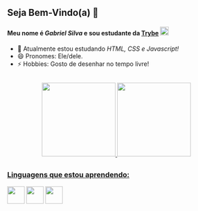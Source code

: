 ## Seja Bem-Vindo(a) 👋

#### Meu nome é _Gabriel Silva_ e sou estudante da <a href="https://www.betrybe.com/">Trybe</a> <img class="marca" width= 20px src= https://cdn-images-1.medium.com/max/1200/1*_8rYOyJj9qiQsmeoVk3Gfg.png>

- 🌱 Atualmente estou estudando _HTML, CSS e Javascript!_
- 😄 Pronomes: Ele/dele.
- ⚡ Hobbies: Gosto de desenhar no tempo livre!

##

<div align="center">
  <a href="https://github.com/gabrielsilvagaldino">
  <img height="170em" src="https://github-readme-stats.vercel.app/api?username=gabrielsilvagaldino&show_icons=true&theme=dark&include_all_commits=true&count_private=true"/>
  <img height="170em" src="https://github-readme-stats.vercel.app/api/top-langs/?username=gabrielsilvagaldino&layout=compact&langs_count=7&theme=dark"/>
</div>

##

### Linguagens que estou aprendendo:</h1>
<div display: inline-block>
  <a href="https://blog.betrybe.com/html/"><img width= 40px src="https://cdn.jsdelivr.net/gh/devicons/devicon/icons/html5/html5-original.svg" /></a>
  <a href="https://blog.betrybe.com/css/"><img width= 40px src="https://cdn.jsdelivr.net/gh/devicons/devicon/icons/css3/css3-original.svg" /></a>
  <a href="https://www.javascript.com/"><img width= 40px src="https://cdn.jsdelivr.net/gh/devicons/devicon/icons/javascript/javascript-original.svg" /></a>
</div>
